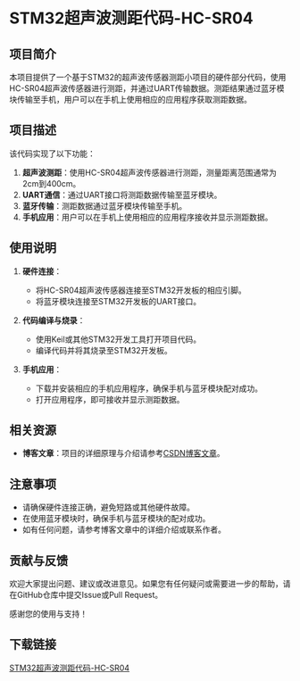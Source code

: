 # STM32超声波测距代码-HC-SR04

## 项目简介

本项目提供了一个基于STM32的超声波传感器测距小项目的硬件部分代码，使用HC-SR04超声波传感器进行测距，并通过UART传输数据。测距结果通过蓝牙模块传输至手机，用户可以在手机上使用相应的应用程序获取测距数据。

## 项目描述

该代码实现了以下功能：

1. **超声波测距**：使用HC-SR04超声波传感器进行测距，测量距离范围通常为2cm到400cm。
2. **UART通信**：通过UART接口将测距数据传输至蓝牙模块。
3. **蓝牙传输**：测距数据通过蓝牙模块传输至手机。
4. **手机应用**：用户可以在手机上使用相应的应用程序接收并显示测距数据。

## 使用说明

1. **硬件连接**：
   - 将HC-SR04超声波传感器连接至STM32开发板的相应引脚。
   - 将蓝牙模块连接至STM32开发板的UART接口。

2. **代码编译与烧录**：
   - 使用Keil或其他STM32开发工具打开项目代码。
   - 编译代码并将其烧录至STM32开发板。

3. **手机应用**：
   - 下载并安装相应的手机应用程序，确保手机与蓝牙模块配对成功。
   - 打开应用程序，即可接收并显示测距数据。

## 相关资源

- **博客文章**：项目的详细原理与介绍请参考[CSDN博客文章](https://blog.csdn.net/qq_36999901/article/details/87554277)。

## 注意事项

- 请确保硬件连接正确，避免短路或其他硬件故障。
- 在使用蓝牙模块时，确保手机与蓝牙模块的配对成功。
- 如有任何问题，请参考博客文章中的详细介绍或联系作者。

## 贡献与反馈

欢迎大家提出问题、建议或改进意见。如果您有任何疑问或需要进一步的帮助，请在GitHub仓库中提交Issue或Pull Request。

感谢您的使用与支持！

## 下载链接

[STM32超声波测距代码-HC-SR04](https://pan.quark.cn/s/10e73b77bec3)